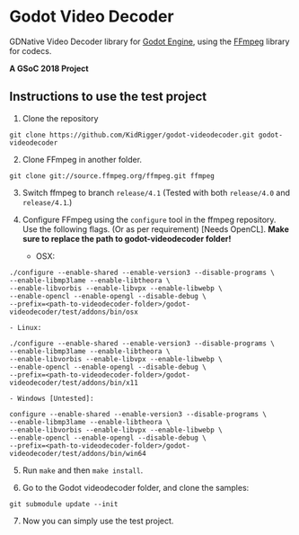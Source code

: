 # Godot Video Decoder

GDNative Video Decoder library for [Godot Engine](https://godotengine.org),
using the [FFmpeg](https://ffmpeg.org) library for codecs.

**A GSoC 2018 Project**

## Instructions to use the test project

1. Clone the repository

```
git clone https://github.com/KidRigger/godot-videodecoder.git godot-videodecoder
```

2. Clone FFmpeg in another folder.

```
git clone git://source.ffmpeg.org/ffmpeg.git ffmpeg
```

3. Switch ffmpeg to branch `release/4.1`
   (Tested with both `release/4.0` and `release/4.1`.)

4. Configure FFmpeg using the `configure` tool in the ffmpeg repository.
   Use the following flags. (Or as per requirement) [Needs OpenCL].
   **Make sure to replace the path to godot-videodecoder folder!**

    - OSX:

```
./configure --enable-shared --enable-version3 --disable-programs \
--enable-libmp3lame --enable-libtheora \
--enable-libvorbis --enable-libvpx --enable-libwebp \
--enable-opencl --enable-opengl --disable-debug \
--prefix=<path-to-videodecoder-folder>/godot-videodecoder/test/addons/bin/osx
```

    - Linux:

```
./configure --enable-shared --enable-version3 --disable-programs \
--enable-libmp3lame --enable-libtheora \
--enable-libvorbis --enable-libvpx --enable-libwebp \
--enable-opencl --enable-opengl --disable-debug \
--prefix=<path-to-videodecoder-folder>/godot-videodecoder/test/addons/bin/x11
```

    - Windows [Untested]:

```
configure --enable-shared --enable-version3 --disable-programs \
--enable-libmp3lame --enable-libtheora \
--enable-libvorbis --enable-libvpx --enable-libwebp \
--enable-opencl --enable-opengl --disable-debug \
--prefix=<path-to-videodecoder-folder>/godot-videodecoder/test/addons/bin/win64
```

5. Run `make` and then `make install`.

6. Go to the Godot videodecoder folder, and clone the samples:

```
git submodule update --init
```

7. Now you can simply use the test project.
